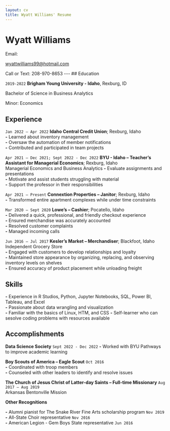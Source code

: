 ```yaml
---
layout: cv
title: Wyatt Williams' Resume
---
```

# Wyatt Williams 


Email:<div id="webaddress"><a href="mailto: wyattwilliams99@hotmail.com">wyattwilliams99@hotmail.com</a>
</div>
<!-- https://www.monique.tech/the-art-of-markdown -->
Call or Text: 208-970-8653
---
## Education 

`2019-2022`
__Brigham Young University - Idaho__, Rexburg, ID

Bachelor of Science in Business Analytics	

Minor: Economics 

## Experience

`Jan 2022 – Apr 2022`
__Idaho Central Credit Union__; Rexburg, Idaho  
__-__ Learned about inventory management                        
__-__ Oversaw the automation of member notifications                     
__-__ Contributed and participated in team projects            

`Apr 2021 – Dec 2021; Sept 2022 - Dec 2022`
__BYU - Idaho – Teacher’s Assistant for Managerial Economics__; Rexburg, Idaho                 
Managerial Economics and Business Analytics
__-__ Evaluate assignments and presentations      
__-__ Motivate and assist students struggling with material  
__-__ Support the professor in their responsibilities     
     

`Apr 2021 – Present`
__Connextion Properties – Janitor__; Rexburg, Idaho	         
__-__ Transformed entire apartment complexes while under time constraints   

`Mar 2020 – Sept 2020`
__Lowe’s – Cashier__; Pocatello, Idaho           
__-__ Delivered a quick, professional, and friendly checkout experience      
__-__ Ensured merchandise was accurately accounted     
__-__ Resolved customer complaints     
__-__ Managed incoming calls

`Jun 2016 – Jul 2017`
__Kesler’s Market – Merchandiser__; Blackfoot, Idaho      
Independent Grocery Store      
__-__ Engaged with customers to develop relationships and loyalty     
__-__ Maintained store appearance by organizing, replacing, and observing inventory levels on shelves     
__-__ Ensured accuracy of product placement while unloading freight     

## Skills
__-__ Experience in R Studios, Python, Jupyter Notebooks, SQL, Power BI, Tableau, and Excel  
__-__ Passionate about data wrangling and visualization   
__-__ Familiar with the basics of Linux, HTM, and CSS
__-__ Self-learner who can sesolve coding problems with resources available


## Accomplishments

__Data Science Society__      `Sept 2022 - Dec 2022`
__-__ Worked with BYU Pathways to improve academic learning

__Boy Scouts of America – Eagle Scout__	     `Oct 2016`     
__-__ Coordinated with troop members    
__-__ Counseled with other leaders to identify and resolve issues      

__The Church of Jesus Christ of Latter-day Saints – Full-time Missionary__     	`Aug 2017 – Aug 2019`     
Arkansas Bentonville Mission

__Other Recognitions__	

__-__ Alumni pianist for The Snake River Fine Arts scholarship program      `Nov 2019`       
__-__ All-State Choir representative     	 `Nov 2016`      
__-__ American Legion - Gem Boys State representative      `Jun 2016`	          


<!-- ### Footer

Last updated: May 2013 -->


